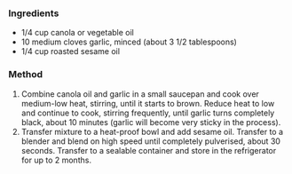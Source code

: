 ### Ingredients

* 1/4 cup canola or vegetable oil
* 10 medium cloves garlic, minced (about 3 1/2 tablespoons)
* 1/4 cup roasted sesame oil

### Method

1. Combine canola oil and garlic in a small saucepan and cook over medium-low heat, stirring, until it starts to brown. Reduce heat to low and continue to cook, stirring frequently, until garlic turns completely black, about 10 minutes (garlic will become very sticky in the process).
2. Transfer mixture to a heat-proof bowl and add sesame oil. Transfer to a blender and blend on high speed until completely pulverised, about 30 seconds. Transfer to a sealable container and store in the refrigerator for up to 2 months.

